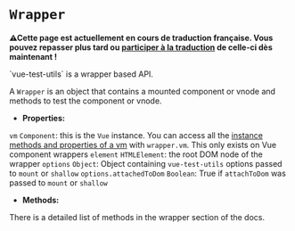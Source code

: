# `Wrapper`

<p><strong>⚠Cette page est actuellement en cours de traduction française. Vous pouvez repasser plus tard ou <a href="https://github.com/vuejs-fr/vue-test-utils" target="_blank">participer à la traduction</a> de celle-ci dès maintenant !</strong></p><p>`vue-test-utils` is a wrapper based API.</p>

A `Wrapper` is an object that contains a mounted component or vnode and methods to test the component or vnode.

- **Properties:**

`vm` `Component`: this is the `Vue` instance. You can access all the [instance methods and properties of a vm](https://vuejs.org/v2/api/#Instance-Properties) with `wrapper.vm`. This only exists on Vue component wrappers
`element` `HTMLElement`: the root DOM node of the wrapper
`options` `Object`: Object containing `vue-test-utils` options passed to `mount` or `shallow`
`options.attachedToDom` `Boolean`: True if `attachToDom` was passed to `mount` or `shallow`

- **Methods:**

There is a detailed list of methods in the wrapper section of the docs.
